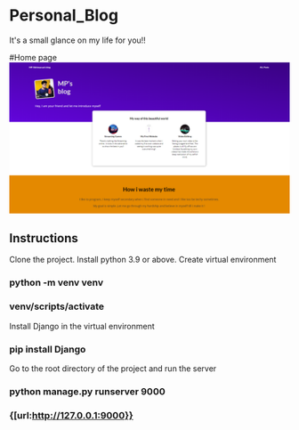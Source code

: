 # Personal_Blog
It's a small glance on my life for you!!

#Home page
<img src ="https://github.com/Abhimanue28/Personal_Blog/blob/main/pic.PNG">
    
## Instructions
Clone the project.
Install python 3.9 or above.
 Create virtual environment 
### python -m venv venv
### venv/scripts/activate 
Install Django in the virtual environment
### pip install Django
Go to the root directory of the project and run the server 
### python manage.py runserver 9000

 ### {[url:http://127.0.0.1:9000}}
